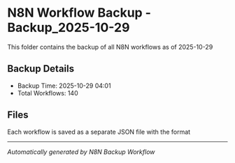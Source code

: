 # N8N Workflow Backup - Backup_2025-10-29

This folder contains the backup of all N8N workflows as of 2025-10-29

## Backup Details
- Backup Time: 2025-10-29 04:01
- Total Workflows: 140

## Files
Each workflow is saved as a separate JSON file with the format

---
*Automatically generated by N8N Backup Workflow*